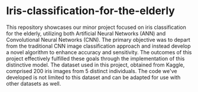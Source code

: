 # Iris-classification-for-the-elderly

This repository showcases our minor project focused on iris classification for the elderly, utilizing both Artificial Neural Networks (ANN) and Convolutional Neural Networks (CNN). The primary objective was to depart from the traditional CNN image classification approach and instead develop a novel algorithm to enhance accuracy and sensitivity. The outcomes of this project effectively fulfilled these goals through the implementation of this distinctive model. The dataset used in this project, obtained from Kaggle, comprised 200 iris images from 5 distinct individuals. The code we've developed is not limited to this dataset and can be adapted for use with other datasets as well.
